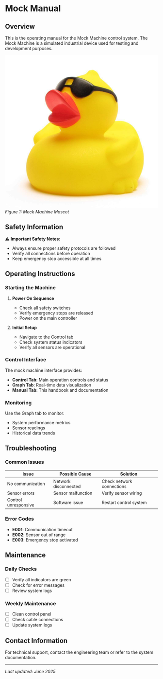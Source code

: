 # Mock Manual

## Overview

This is the operating manual for the Mock Machine control system. The Mock Machine is a simulated industrial device used for testing and development purposes.

![Mock Machine Duck](duck.jpg)
*Figure 1: Mock Machine Mascot*

## Safety Information

⚠️ **Important Safety Notes:**
- Always ensure proper safety protocols are followed
- Verify all connections before operation
- Keep emergency stop accessible at all times

## Operating Instructions

### Starting the Machine

1. **Power On Sequence**
   - Check all safety switches
   - Verify emergency stops are released
   - Power on the main controller

2. **Initial Setup**
   - Navigate to the Control tab
   - Check system status indicators
   - Verify all sensors are operational

### Control Interface

The mock machine interface provides:

- **Control Tab**: Main operation controls and status
- **Graph Tab**: Real-time data visualization
- **Manual Tab**: This handbook and documentation

### Monitoring

Use the Graph tab to monitor:
- System performance metrics
- Sensor readings
- Historical data trends

## Troubleshooting

### Common Issues

| Issue                | Possible Cause       | Solution                  |
| -------------------- | -------------------- | ------------------------- |
| No communication     | Network disconnected | Check network connections |
| Sensor errors        | Sensor malfunction   | Verify sensor wiring      |
| Control unresponsive | Software issue       | Restart control system    |

### Error Codes

- **E001**: Communication timeout
- **E002**: Sensor out of range
- **E003**: Emergency stop activated

## Maintenance

### Daily Checks
- [ ] Verify all indicators are green
- [ ] Check for error messages
- [ ] Review system logs

### Weekly Maintenance
- [ ] Clean control panel
- [ ] Check cable connections
- [ ] Update system logs

## Contact Information

For technical support, contact the engineering team or refer to the system documentation.

---

*Last updated: June 2025*